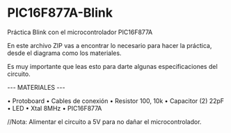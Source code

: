 # PIC16F877A-Blink
Práctica Blink con el microcontrolador PIC16F877A

En este archivo ZIP vas a encontrar lo necesario para hacer la práctica, desde el diagrama como los materiales.

Es muy importante que leas esto para darte algunas especificaciones del circuito.

--- MATERIALES ---

•	Protoboard
•	Cables de conexión 
•	Resistor 100, 10k
•	Capacitor (2) 22pF
•	LED
•	Xtal 8MHz
•	PIC16F877A  

//Nota: Alimentar el circuito a 5V para no dañar el microcontrolador.

